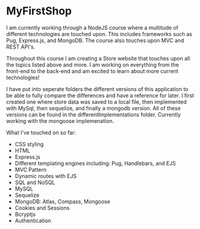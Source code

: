 # MyFirstShop

I am currently working through a NodeJS course where a multitude of different technologies are touched upon. This includes frameworks such as Pug, Express.js, and MongoDB. The course also touches upon MVC and REST API's. 

Throughout this course I am creating a Store website that touches upon all the topics listed above and more. I am working on everything from the front-end to the back-end and am excited to learn about more current technologies! 

I have put into seperate folders the different versions of this application to be able to fully compare the differences and have a reference for later. I first created one where store data was saved to a local file, then implemented with MySql, then sequelize, and finally a mongodb version. All of these versions can be found in the differentImplementations folder. Currently working with the mongoose implemenation. 

What I've touched on so far:
  - CSS styling
  - HTML
  - Express.js
  - Different templating engines including: Pug, Handlebars, and EJS
  - MVC Pattern
  - Dynamic routes with EJS
  - SQL and NoSQL
  - MySQL
  - Sequelize
  - MongoDB: Atlas, Compass, Mongoose
  - Cookies and Sessions
  - Bcryptjs
  - Authentication
